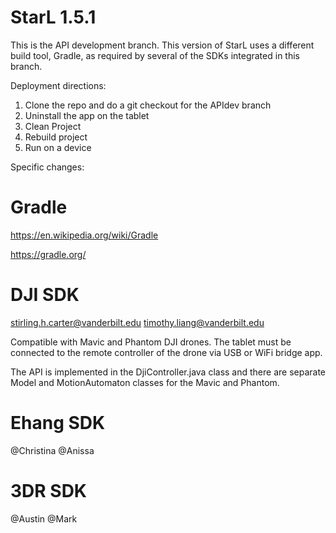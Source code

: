 StarL 1.5.1
========

This is the API development branch. This version of StarL uses a different build tool, Gradle, as required by several of the SDKs integrated in this branch.

Deployment directions:

1. Clone the repo and do a git checkout for the APIdev branch 
2. Uninstall the app on the tablet
3. Clean Project
4. Rebuild project 
5. Run on a device


Specific changes:

Gradle
========
https://en.wikipedia.org/wiki/Gradle

https://gradle.org/

DJI SDK 
========

stirling.h.carter@vanderbilt.edu
timothy.liang@vanderbilt.edu

Compatible with Mavic and Phantom DJI drones.
The tablet must be connected to the remote controller of the drone via USB or WiFi bridge app.

The API is implemented in the DjiController.java class and there are separate Model and MotionAutomaton classes for the Mavic and Phantom.

Ehang SDK 
========
@Christina @Anissa

3DR SDK
========
@Austin @Mark

